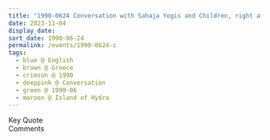 ```yaml
---
title: "1990-0624 Conversation with Sahaja Yogis and Children, right after Being Shown the House, Summer House of Stamatis Boudouris, Island of Hydra, Greece"
date: 2023-11-04
display_date: 
sort_date: 1990-06-24
permalink: /events/1990-0624-c
tags:
  - blue @ English
  - brown @ Greece
  - crimson @ 1990
  - deeppink @ Conversation
  - green @ 1990-06
  - maroon @ Island of Hydra
---
```


<wave-list>
  <list-title color="green" width="75">Key Quote</list-title>
  <list-item color="BlanchedAlmond"  width="200"></list-item>
  <list-item color="Lavender"></list-item>
  <list-item color="BlanchedAlmond"></list-item>
</wave-list>

<br>

<wave-list>
  <list-title color="green" width="75">Comments</list-title>
  <list-item color="BlanchedAlmond"  width="200"></list-item>
  <list-item color="Lavender"></list-item>
  <list-item color="BlanchedAlmond"></list-item>
</wave-list>